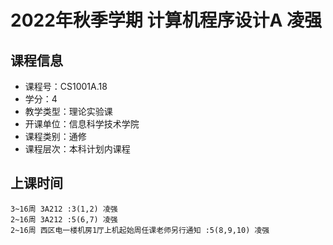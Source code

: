 # 2022年秋季学期 计算机程序设计A 凌强






## 课程信息

- 课程号：CS1001A.18
- 学分：4
- 教学类型：理论实验课
- 开课单位：信息科学技术学院
- 课程类别：通修
- 课程层次：本科计划内课程

## 上课时间

```
3~16周 3A212 :3(1,2) 凌强
2~16周 3A212 :5(6,7) 凌强
2~16周 西区电一楼机房1厅上机起始周任课老师另行通知 :5(8,9,10) 凌强
```

